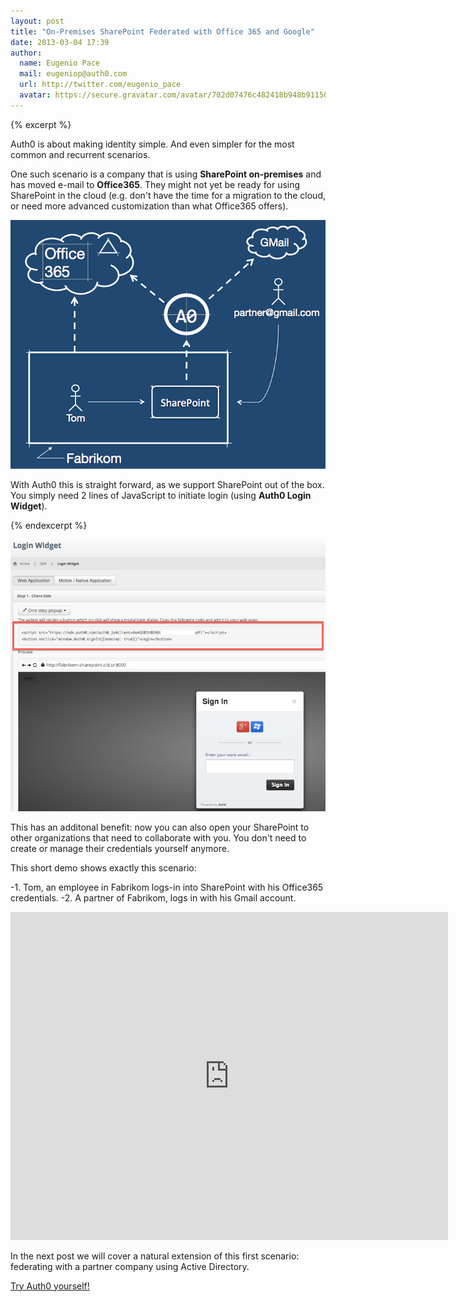 ```yaml
---
layout: post
title: "On-Premises SharePoint Federated with Office 365 and Google"
date: 2013-03-04 17:39
author: 
  name: Eugenio Pace
  mail: eugeniop@auth0.com
  url: http://twitter.com/eugenio_pace
  avatar: https://secure.gravatar.com/avatar/702d07476c482418b948b911504137a5?s=60
---
```


{% excerpt %} 

Auth0 is about making identity simple. And even simpler for the most common and recurrent scenarios.

One such scenario is a company that is using __SharePoint on-premises__ and has moved e-mail to __Office365__. They might not yet be ready for using SharePoint in the cloud (e.g. don't have the time for a migration to the cloud, or need more advanced customization than what Office365 offers).

![SharePoint Federation](/img/auth0-sp-O365-goog.png)

With Auth0 this is straight forward, as we support SharePoint out of the box. You simply need 2 lines of JavaScript to initiate login (using __Auth0 Login Widget__).

{% endexcerpt %} 

![](/img/auth0-sp-login-widget.png)

This has an additonal benefit: now you can also open your SharePoint to other organizations that need to collaborate with you. You don't need to create or manage their credentials yourself anymore. 

This short demo shows exactly this scenario:

-1. Tom, an employee in Fabrikom logs-in into SharePoint with his Office365 credentials.
-2. A partner of Fabrikom, logs in with his Gmail account.

<iframe width="700" height="525" src="http://www.youtube.com/embed/QXpjouNt9XM?rel=0" frameborder="0" allowfullscreen></iframe>

In the next post we will cover a natural extension of this first scenario: federating with a partner company using Active Directory.

[Try Auth0 yourself!](http://www.auth0.com)




